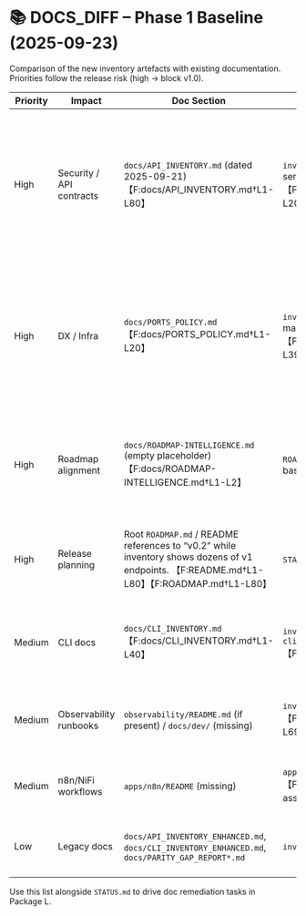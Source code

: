 # 📚 DOCS_DIFF – Phase 1 Baseline (2025-09-23)

Comparison of the new inventory artefacts with existing documentation. Priorities follow the release risk (high → block v1.0).

| Priority | Impact | Doc Section | Source of Truth | Delta Description | Proposed Fix |
| --- | --- | --- | --- | --- | --- |
| High | Security / API contracts | `docs/API_INVENTORY.md` (dated 2025-09-21) 【F:docs/API_INVENTORY.md†L1-L80】 | `inventory/apis.json` (52 services enumerated) 【F:inventory/apis.json†L1-L20】 | Markdown table only lists legacy services (e.g. auth-service, archive) and omits new agents, plugin-runner, ops-controller, media-forensics, Flowise connectors. Response models + status codes diverge from current FastAPI implementations. | Replace static table with autogenerated summary that links to `inventory/apis.json`; highlight top-level counts + regeneration command. Include newly detected services and flag deprecated endpoints. |
| High | DX / Infra | `docs/PORTS_POLICY.md` 【F:docs/PORTS_POLICY.md†L1-L20】 | `inventory/services.json` (port mappings) 【F:inventory/services.json†L1-L392】 | Policy lists only handful of services; ignores new host bindings (Flowise 3417, egress 8615, NiFi 11443, plugin runner 8621, etc.) and mentions “no standard ports” while compose overlays expose Postgres/OpenSearch hosts. | Update policy with table generated from inventory (service, host port, profile). Document rationale for exceptions (e.g. dev overlays) and reference script regeneration. |
| High | Roadmap alignment | `docs/ROADMAP-INTELLIGENCE.md` (empty placeholder) 【F:docs/ROADMAP-INTELLIGENCE.md†L1-L2】 | `ROADMAP_STATUS.md` (new baseline) | Missing narrative on packages A–L, dependencies, and milestones. Stakeholders lack official doc pointer. | Populate roadmap doc (or replace with link) using Phase 1 package breakdown from `ROADMAP_STATUS.md`; include DoD references and update cadence. |
| High | Release planning | Root `ROADMAP.md` / README references to “v0.2” while inventory shows dozens of v1 endpoints. 【F:README.md†L1-L80】【F:ROADMAP.md†L1-L80】 | `STATUS.md`, `ROADMAP_STATUS.md` | README + roadmap still state v0.2 deliverables and omit new packages (Flowise, video, plugins). | Refresh README/ROADMAP to reference v1.0 tracks, new artefacts, and baseline inventory paths. |
| Medium | CLI docs | `docs/CLI_INVENTORY.md` 【F:docs/CLI_INVENTORY.md†L1-L40】 | `inventory/apis.json`, `cli/it_cli/root.py` 【F:cli/it_cli/root.py†L1-L120】 | CLI inventory last generated 2025-09-21; misses new commands (inventory sync, plugin ops) and mislabels service mappings. | Regenerate CLI inventory after adding inventory integration; document new commands in README. |
| Medium | Observability runbooks | `observability/README.md` (if present) / `docs/dev/` (missing) | `inventory/findings.md` 【F:inventory/findings.md†L1-L69】 | No documentation on required metrics/health endpoints vs actual gaps; risk for SLO alignment. | Add observability checklist referencing findings; include instructions per service. |
| Medium | n8n/NiFi workflows | `apps/n8n/README` (missing) | `apps/n8n/*.json` 【F:apps/n8n/fact-checking-assistant-v2.json†L1-L80】 | No doc explains how to import or schedule standard playbooks; Phase 2 package D blocked. | Create how-to for importing flows, enabling retries, and mapping env vars. |
| Low | Legacy docs | `docs/API_INVENTORY_ENHANCED.md`, `docs/CLI_INVENTORY_ENHANCED.md`, `docs/PARITY_GAP_REPORT*.md` | `inventory/` artefacts | Enhanced variants duplicate outdated inventories; should reference new JSON instead. | Archive or update enhanced docs to avoid conflicting guidance. |

Use this list alongside `STATUS.md` to drive doc remediation tasks in Package L.
